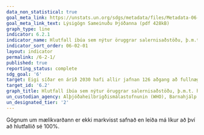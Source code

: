 ```yaml
---
data_non_statistical: true
goal_meta_link: https://unstats.un.org/sdgs/metadata/files/Metadata-06-02-01.pdf
goal_meta_link_text: Lýsigögn Sameinuðu Þjóðanna (pdf 428kB)
graph_type: line
indicator: 6.2.1
indicator_name: Hlutfall íbúa sem nýtur öruggrar salernisaðstöðu, þ.m.t. handþvottaaðstöðu með sápu og vatni.
indicator_sort_order: 06-02-01
layout: indicator
permalink: /6-2-1/
published: true
reporting_status: complete
sdg_goal: '6'
target: Eigi síðar en árið 2030 hafi allir jafnan 126 aðgang að fullnægjandi hreinlætisaðstöðu og enginn þurfi að ganga örna sinna utan dyra. Í þessu tilliti verði sérstaklega hugað að þörfum kvenna og stúlkna og þeirra sem eru í viðkvæmri stöðu.  
target_id: '6.2'
graph_title: Hlutfall íbúa sem nýtur öruggrar salernisaðstöðu, þ.m.t. handþvottaaðstöðu með sápu og vatni.
un_custodian_agency: Alþjóðaheilbrigðismálastofnunin (WHO), Barnahjálp Sameinuðu Þjóðanna (UNICEF)
un_designated_tier: '2'
---
```


Gögnum um mælikvarðann er ekki markvisst safnað en leiða má líkur að því að hlutfallið sé 100%.
